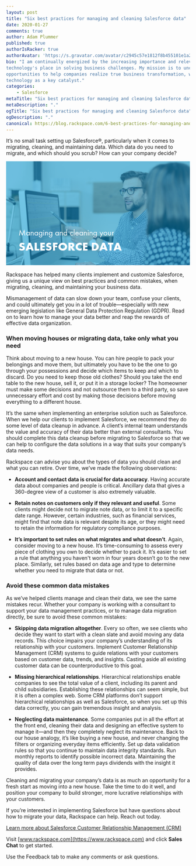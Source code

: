 ```yaml
---
layout: post
title: "Six best practices for managing and cleaning Salesforce data"
date: 2020-01-27
comments: true
author: Adam Plummer
published: true
authorIsRacker: true
authorAvatar: 'https://s.gravatar.com/avatar/c2945c57e1812f8b455101e1a2e49cac'
bio: "I am continually energized by the increasing importance and relevance of
technology's place in solving business challenges. My mission is to uncover
opportunities to help companies realize true business transformation, with
technology as a key catalyst."
categories:
    - Salesforce
metaTitle: "Six best practices for managing and cleaning Salesforce data"
metaDescription: "."
ogTitle: "Six best practices for managing and cleaning Salesforce data"
ogDescription: "."
canonical: https://blog.rackspace.com/6-best-practices-for-managing-and-cleaning-your-salesforce-data/
---
```


It’s no small task setting up Salesforce&reg;, particularly when it comes to
migrating, cleaning, and maintaining data. Which data do you need to migrate,
and which should you scrub? How can your company decide?

<!--more-->

![](Picture1.png)

Rackspace has helped many clients implement and customize Salesforce, giving us
a unique view on best practices and common mistakes,
when migrating, cleaning, and maintaining your business data.

Mismanagement of data can slow down your team, confuse your clients, and could
ultimately get you in a lot of trouble&mdash;especially with new emerging
legislation like General Data Protection Regulation (GDPR). Read on to learn how
to manage your data better and reap the rewards of effective data organization.

### When moving houses or migrating data, take only what you need

Think about moving to a new house. You can hire people to pack your belongings
and move them, but ultimately you have to be the one to go through your
possessions and decide which items to keep and which to discard. Do you need to
keep those old clothes? Should you take the end table to the new house, sell it,
or put it in a storage locker? The homeowner must make some decisions and not
outsource them to a third party, so save unnecessary effort and cost by making
those decisions before moving everything to a different house.

It’s the same when implementing an enterprise solution such as Salesforce. When
we help our clients to implement Salesforce, we recommend they do some level of
data cleanup in advance. A client’s internal team understands the value and
accuracy of their data better than external consultants. You should complete
this data cleanup before migrating to Salesforce so that we can help to configure
the data solutions in a way that suits your company’s data needs.

Rackspace can advise you about the types of data you should clean and what you
can retire. Over time, we’ve made the following observations:

- **Account and contact data is crucial for data accuracy**.
  Having accurate data about companies and people is critical. Ancillary data
  that gives a 360-degree view of a customer is also extremely valuable.

- **Retain notes on customers only if they relevant and useful**. Some
  clients might decide not to migrate note data, or to limit it to a specific
  date range. However, certain industries, such as financial services, might
  find that note data is relevant despite its age, or they might need to retain
  the information for regulatory compliance purposes.

- **It’s important to set rules on what migrates and what doesn’t**. Again,
  consider moving to a new house. It’s time-consuming to assess every piece of
  clothing you own to decide whether to pack it. It’s easier to set a
  rule that anything you haven't worn in four years doesn’t go to the
  new place. Similarly, set rules based on data age and type to determine
  whether you need to migrate that data or not.

### Avoid these common data mistakes

As we’ve helped clients manage and clean their data, we see the same mistakes
recur. Whether your company is working with a consultant to support your data
management practices, or to manage data migration directly, be sure to avoid
these common mistakes:

- **Skipping data migration altogether**. Every so often, we see clients who
decide they want to start with a clean slate and avoid moving any data records.
This choice impairs your company’s understanding of its relationship with your
customers. Implement Customer Relationship Management (CRM) systems to guide
relations with your customers based on customer data, trends, and insights.
Casting aside all existing customer data can be counterproductive to this goal.

- **Missing hierarchical relationships**. Hierarchical relationships enable
companies to see the total value of a client, including its parent and child
subsidiaries. Establishing these relationships can seem simple, but it is often
a complex web. Some CRM platforms don’t support hierarchical relationships as
well as Salesforce, so when you set up this data correctly, you can gain
tremendous insight and analysis.

- **Neglecting data maintenance**. Some companies put in all the effort at the
front end, cleaning their data and designing an effective system to manage
it&mdash;and then they completely neglect its maintenance. Back to our house
analogy, it’s like buying a new house, and never changing the filters or
organizing everyday items efficiently. Set up data validation rules so that
you continue to maintain data integrity standards. Run monthly reports to
identify possible incorrect data. Maintaining the quality of data over the long
term pays dividends with the insight it provides.

Cleaning and migrating your company’s data is as much an opportunity for a fresh
start as moving into a new house. Take the time to do it well, and position your
company to build stronger, more lucrative relationships with your customers.

If you’re interested in implementing Salesforce but have questions about how to
migrate your data, Rackspace can help. Reach out today.

<a class="cta red" id="cta" href="https://www.rackspace.com/salesforce">Learn more about Salesforce Customer Relationship Management (CRM)</a>

Visit [www.rackspace.com](https://www.rackspace.com) and click **Sales Chat**
to get started.

Use the Feedback tab to make any comments or ask questions.
